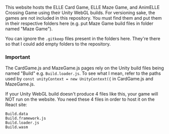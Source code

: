 This website hosts the ELLE Card Game, ELLE Maze Game, and AnimELLE Crossing Game using their Unity WebGL builds. For versioning sake, the games are not included in this repository. You must find them and put them in their respective folders here (e.g. put Maze Game build files in folder named "Maze Game").

You can ignore the `.gitkeep` files present in the folders here. They're there so that I could add empty folders to the repository.

### Important
The CardGame.js and MazeGame.js pages rely on the Unity build files being named "Build" e.g. `Build.loader.js`. To see what I mean, refer to the paths used by `const unityContext = new UnityContext({` in CardGame.js and MazeGame.js.

If your Unity WebGL build doesn't produce 4 files like this, your game will NOT run on the website. You need these 4 files in order to host it on the React site:
```
Build.data
Build.framework.js
Build.loader.js
Build.wasm
```